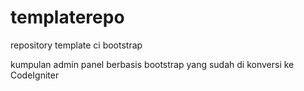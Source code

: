 # templaterepo
repository template ci bootstrap

kumpulan admin panel berbasis bootstrap yang sudah di konversi ke CodeIgniter
